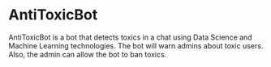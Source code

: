 # AntiToxicBot
AntiToxicBot is a bot that detects toxics in a chat using Data Science and Machine Learning technologies. The bot will warn admins about toxic users. Also, the admin can allow the bot to ban toxics.

